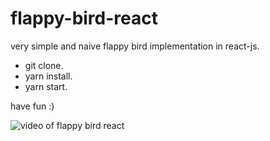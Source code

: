 # flappy-bird-react

very simple and naive flappy bird implementation in react-js.

- git clone.
- yarn install.
- yarn start.

have fun :)

![video of flappy bird react](https://media.giphy.com/media/xircFOiPZPz44KxFrl/giphy.gif)
